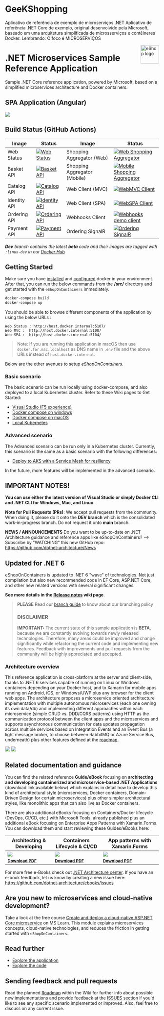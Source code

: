 # GeeKShopping
Aplicativo de referência de exemplo de microserviços .NET Aplicativo de referência .NET Core de exemplo, original desenvolvido pela Microsoft, baseado em uma arquitetura simplificada de microsserviços e contêineres Docker.  Lembrando: O foco é MICROSERVIÇOS

<a href="https://dot.net/architecture">
   <img src="https://github.com/dotnet-architecture/eShopOnContainers/raw/dev/img/eshop_logo.png" alt="eShop logo" title="eShopOnContainers" align="right" height="60" />
</a>

# .NET Microservices Sample Reference Application

Sample .NET Core reference application, powered by Microsoft, based on a simplified microservices architecture and Docker containers.

## SPA Application (Angular)

![](img/eshop-spa-app-home.png)

## Build Status (GitHub Actions)

| Image | Status | Image | Status |
| ------------- | ------------- | ------------- | ------------- |
| Web Status |  [![Web Status](https://github.com/dotnet-architecture/eShopOnContainers/workflows/webstatus/badge.svg?branch=dev)](https://github.com/dotnet-architecture/eShopOnContainers/actions?query=workflow%3Awebstatus) | Shopping Aggregator (Web) | [![Web Shopping Aggregator](https://github.com/dotnet-architecture/eShopOnContainers/workflows/webshoppingagg/badge.svg)](https://github.com/dotnet-architecture/eShopOnContainers/actions?query=workflow%3Awebshoppingagg) |
| Basket API | [![Basket API](https://github.com/dotnet-architecture/eShopOnContainers/workflows/basket-api/badge.svg?branch=dev)](https://github.com/dotnet-architecture/eShopOnContainers/actions?query=workflow%3Abasket-api) | Shopping Aggregator (Mobile) | [![Mobile Shopping Aggregator](https://github.com/dotnet-architecture/eShopOnContainers/workflows/mobileshoppingagg/badge.svg?branch=dev)](https://github.com/dotnet-architecture/eShopOnContainers/actions?query=workflow%3Amobileshoppingagg) |
| Catalog API | [![Catalog API](https://github.com/dotnet-architecture/eShopOnContainers/workflows/catalog-api/badge.svg)](https://github.com/dotnet-architecture/eShopOnContainers/actions?query=workflow%3Acatalog-api) | Web Client (MVC) | [![WebMVC Client](https://github.com/dotnet-architecture/eShopOnContainers/workflows/webmvc/badge.svg?branch=dev)](https://github.com/dotnet-architecture/eShopOnContainers/actions?query=workflow%3Awebmvc) |
|Identity API | [![Identity API](https://github.com/dotnet-architecture/eShopOnContainers/workflows/identity-api/badge.svg?branch=dev)](https://github.com/dotnet-architecture/eShopOnContainers/actions?query=workflow%3Aidentity-api) | Web Client (SPA) | [![WebSPA Client](https://github.com/dotnet-architecture/eShopOnContainers/workflows/webspa/badge.svg?branch=dev)](https://github.com/dotnet-architecture/eShopOnContainers/actions?query=workflow%3Awebspa) |
| Ordering API | [![Ordering API](https://github.com/dotnet-architecture/eShopOnContainers/workflows/ordering-api/badge.svg?branch=dev)](https://github.com/dotnet-architecture/eShopOnContainers/actions?query=workflow%3Aordering-api) | Webhooks Client | [![Webhooks demo client](https://github.com/dotnet-architecture/eShopOnContainers/workflows/webhooks-client/badge.svg)](https://github.com/dotnet-architecture/eShopOnContainers/actions?query=workflow%3Awebhooks-client) |
| Payment API | [![Payment API](https://github.com/dotnet-architecture/eShopOnContainers/workflows/payment-api/badge.svg?branch=dev)](https://github.com/dotnet-architecture/eShopOnContainers/actions?query=workflow%3Apayment-api) | Ordering SignalR | [![Ordering SignalR](https://github.com/dotnet-architecture/eShopOnContainers/workflows/ordering-signalrhub/badge.svg)](https://github.com/dotnet-architecture/eShopOnContainers/actions?query=workflow%3Aordering-signalrhub) | |

_**Dev** branch contains the latest **beta** code and their images are tagged with `:linux-dev` in our [Docker Hub](https://hub.docker.com/u/eshop)_

## Getting Started

Make sure you have [installed](https://docs.docker.com/docker-for-windows/install/) and [configured](https://github.com/dotnet-architecture/eShopOnContainers/wiki/Windows-setup#configure-docker) docker in your environment. After that, you can run the below commands from the **/src/** directory and get started with the `eShopOnContainers` immediately.

```powershell
docker-compose build
docker-compose up
```

You should be able to browse different components of the application by using the below URLs :

```
Web Status : http://host.docker.internal:5107/
Web MVC :  http://host.docker.internal:5100/
Web SPA :  http://host.docker.internal:5104/
```

>Note: If you are running this application in macOS then use `docker.for.mac.localhost` as DNS name in `.env` file and the above URLs instead of `host.docker.internal`.

Below are the other avenues to setup *eShopOnContainers*.

### Basic scenario

The basic scenario can be run locally using docker-compose, and also deployed to a local Kubernetes cluster. Refer to these Wiki pages to Get Started:


- [Visual Studio (F5 experience)](https://github.com/dotnet-architecture/eShopOnContainers/wiki/Windows-setup#optional---use-visual-studio)
- [Docker compose on windows](https://github.com/dotnet-architecture/eShopOnContainers/wiki/Windows-setup)
- [Docker compose on macOS](https://github.com/dotnet-architecture/eShopOnContainers/wiki/Mac-setup)
- [Local Kubernetes](https://github.com/dotnet-architecture/eShopOnContainers/wiki/Deploy-to-Local-Kubernetes)

### Advanced scenario

The Advanced scenario can be run only in a Kubernetes cluster. Currently, this scenario is the same as a basic scenario with the following differences:

- [Deploy to AKS with a Service Mesh for resiliency](https://github.com/dotnet-architecture/eShopOnContainers/wiki/Deploy-to-Azure-Kubernetes-Service-(AKS))

In the future, more features will be implemented in the advanced scenario.


## IMPORTANT NOTES!

**You can use either the latest version of Visual Studio or simply Docker CLI and .NET CLI for Windows, Mac, and Linux**.

**Note for Pull Requests (PRs)**: We accept pull requests from the community. When doing it, please do it onto the **DEV branch** which is the consolidated work-in-progress branch. Do not request it onto **main** branch.

**NEWS / ANNOUNCEMENTS**
Do you want to be up-to-date on .NET Architecture guidance and reference apps like eShopOnContainers? --> Subscribe by "WATCHING" this new GitHub repo: https://github.com/dotnet-architecture/News

## Updated for .NET 6

eShopOnContainers is updated to .NET 6 "wave" of technologies. Not just compilation but also new recommended code in EF Core, ASP.NET Core, and other new related versions with several significant changes.

**See more details in the [Release notes](https://github.com/dotnet-architecture/eShopOnContainers/wiki/Release-notes) wiki page**.

>**PLEASE** Read our [branch guide](./branch-guide.md) to know about our branching policy
>
> ### DISCLAIMER
>
> **IMPORTANT:** The current state of this sample application is **BETA**, because we are constantly evolving towards newly released technologies. Therefore, many areas could be improved and change significantly while refactoring the current code and implementing new features. Feedback with improvements and pull requests from the community will be highly appreciated and accepted.

### Architecture overview

This reference application is cross-platform at the server and client-side, thanks to .NET 6 services capable of running on Linux or Windows containers depending on your Docker host, and to Xamarin for mobile apps running on Android, iOS, or Windows/UWP plus any browser for the client web apps.
The architecture proposes a microservice oriented architecture implementation with multiple autonomous microservices (each one owning its own data/db) and implementing different approaches within each microservice (simple CRUD vs. DDD/CQRS patterns) using HTTP as the communication protocol between the client apps and the microservices and supports asynchronous communication for data updates propagation across multiple services based on Integration Events and an Event Bus (a light message broker, to choose between RabbitMQ or Azure Service Bus, underneath) plus other features defined at the [roadmap](https://github.com/dotnet-architecture/eShopOnContainers/wiki/Roadmap).

![](img/eshop_logo.png)
![](img/eShopOnContainers-architecture.png)

## Related documentation and guidance

You can find the related reference **Guide/eBook** focusing on **architecting and developing containerized and microservice-based .NET Applications** (download link available below) which explains in detail how to develop this kind of architectural style (microservices, Docker containers, Domain-Driven Design for certain microservices) plus other simpler architectural styles, like monolithic apps that can also live as Docker containers.

There are also additional eBooks focusing on Containers/Docker lifecycle (DevOps, CI/CD, etc.) with Microsoft Tools, already published plus an additional eBook focusing on Enterprise Apps Patterns with Xamarin.Forms.
You can download them and start reviewing these Guides/eBooks here:

| Architecting & Developing | Containers Lifecycle & CI/CD | App patterns with Xamarin.Forms |
| ------------ | ------------|  ------------|
| [![](img/architecture-book-cover-large-we.png)](https://aka.ms/microservicesebook) | [![](img/devops-book-cover-large-we.png)](https://aka.ms/dockerlifecycleebook) | [![](img/xamarin-enterprise-patterns-ebook-cover-large-we.png)](https://aka.ms/xamarinpatternsebook) |
| <sup> <a href='https://aka.ms/microservicesebook'>**Download PDF**</a> </sup>  | <sup> <a href='https://aka.ms/dockerlifecycleebook'>**Download PDF** </a>  </sup> | <sup> <a href='https://aka.ms/xamarinpatternsebook'>**Download PDF**  </a>  </sup> |

For more free e-Books check out [.NET Architecture center](https://dot.net/architecture). If you have an e-book feedback, let us know by creating a new issue here: <https://github.com/dotnet-architecture/ebooks/issues>

## Are you new to **microservices** and **cloud-native development**? 
Take a look at the free course [Create and deploy a cloud-native ASP.NET Core microservice](https://docs.microsoft.com/en-us/learn/modules/microservices-aspnet-core/) on MS Learn.  This module explains microservices concepts, cloud-native technologies, and reduces the friction in getting started with `eShopOnContainers`.

## Read further

- [Explore the application](https://github.com/dotnet-architecture/eShopOnContainers/wiki/Explore-the-application)
- [Explore the code](https://github.com/dotnet-architecture/eShopOnContainers/wiki/Explore-the-code)

## Sending feedback and pull requests

Read the planned [Roadmap](https://github.com/dotnet-architecture/eShopOnContainers/wiki/Roadmap) within the Wiki for further info about possible new implementations and provide feedback at the [ISSUES section](https://github.com/dotnet/eShopOnContainers/issues) if you'd like to see any specific scenario implemented or improved. Also, feel free to discuss on any current issue.
